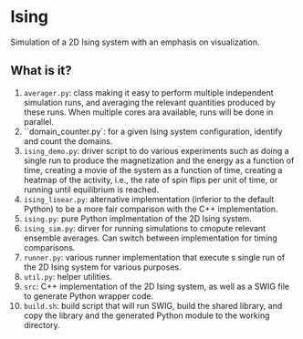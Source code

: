 # Ising
Simulation of a 2D Ising system with an emphasis on visualization.

## What is it?
1. `averager.py`: class making it easy to perform multiple independent
    simulation runs, and averaging the relevant quantities produced by
    these runs.  When multiple cores ara available, runs will be done in
    parallel.
1. ``domain_counter.py`: for a given Ising system configuration,
    identify and count the domains.
1. `ising_demo.py`: driver script to do various experiments such as
    doing a single run to produce the magnetization and the energy as
    a function of time, creating a movie of the system as a function of
    time, creating a heatmap of the activity, i.e., the rate of spin
    flips per unit of time, or running until equilibrium is reached.
1. `ising_linear.py`: alternative implementation (inferior to the
    default Python) to be a more fair comparison with the C++
    implementation.
1. `ising.py`: pure Python implmentation of the 2D Ising system.
1. `ising_sim.py`: dirver for running simulations to cmopute relevant
    ensemble averages.  Can switch between implementation for timing
    comparisons.
1. `runner.py`: various runner implementation that execute s single run of
    the 2D Ising system for various purposes.
1. `util.py`: helper utilities.
1. `src`: C++ implementation of the 2D Ising system, as well as a SWIG
    file to generate Python wrapper code.
1. `build.sh`: build script that will run SWIG, build the shared
    library, and copy the library and the generated Python module to
    the working directory.
